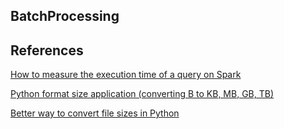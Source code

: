 
## BatchProcessing

## References

[How to measure the execution time of a query on Spark
](https://stackoverflow.com/questions/34629313/how-to-measure-the-execution-time-of-a-query-on-spark)

[Python format size application (converting B to KB, MB, GB, TB)](https://stackoverflow.com/questions/12523586/python-format-size-application-converting-b-to-kb-mb-gb-tb/37423778)

[Better way to convert file sizes in Python](https://stackoverflow.com/questions/5194057/better-way-to-convert-file-sizes-in-python)
